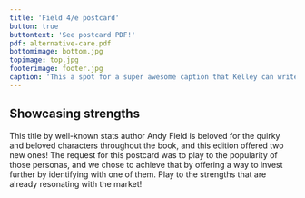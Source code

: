```yaml
---
title: 'Field 4/e postcard'
button: true
buttontext: 'See postcard PDF!'
pdf: alternative-care.pdf
bottomimage: bottom.jpg
topimage: top.jpg
footerimage: footer.jpg
caption: 'This a spot for a super awesome caption that Kelley can write.'
---
```


## Showcasing strengths
This title by well-known stats author Andy Field is beloved for the quirky and beloved characters throughout the book, and this edition offered two new ones! The request for this postcard was to play to the popularity of those personas, and we chose to achieve that by offering a way to invest further by identifying with one of them. Play to the strengths that are already resonating with the market!